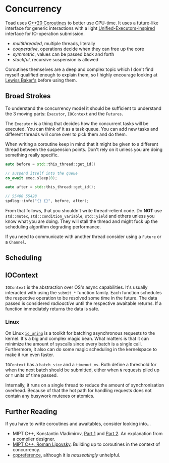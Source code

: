 # Concurrency

Toad uses [C++20 Coroutines](https://en.cppreference.com/w/cpp/language/coroutines.html) to better use CPU-time. It uses a future-like interface for generic interactions with a light [Unified-Executors-inspired](https://www.open-std.org/jtc1/sc22/wg21/docs/papers/2020/p0443r14.html) interface for IO-operation submission. 

- *multithreaded*, multiple threads, literally
- *cooperative*, operations decide when they can free up the core
- *symmetric*, values can be passed back and forth
- *stackful*, recursive suspension is allowed


Coroutines themselves are a deep and complex topic which I don't find myself qualified enough to explain them, so I highly encourage looking at [Lewiss Baker's](https://lewissbaker.github.io/2017/09/25/coroutine-theory) before using them.

## Broad Strokes

To understand the concurrency model it should be sufficient to understand the 3 moving parts: `Executor`, `IOContext` and the `Futures`.

The `Executor` is a thing that decides how the concurrent tasks will be executed. You can think of it as a task queue. You can add new tasks and different threads will come over to pick them and do them. 

When writing a coroutine keep in mind that it might be given to a different thread between the suspension points. Don't rely on it unless you are doing something really specific.

```cpp
auto before = std::this_thread::get_id()

// suspend itself into the queue
co_await exec.sleep(0);                             

auto after = std::this_thread::get_id();

// 55400 55428
spdlog::info("{} {}", before, after);
```

From that follows, that you shouldn't write thread-relient code. Do **NOT** use `std::mutex`, `std::condition_variable`, `std::yield` and others unless you know what you are doing. They will stall the thread and might fuck up the scheduling algorithm degrading performance.

If you need to communicate with another thread consider using a `Future` or a `Channel`.

## Scheduling

## IOContext

`IOContext` is the abstraction over OS's async capabilities. It's usually interacted with using the `submit_*` function family. Each function schedules the respective operation to be resolved some time in the future. The data passed is considered *radioactive* until the respective awaitable returns. If a function immediately returns the data is safe. 

### Linux

On Linux [`io_uring`](https://man7.org/linux/man-pages/man7/io_uring.7.html) is a toolkit for batching asynchronous requests to the kernel. It's a big and complex magic bean. What matters is that it can minimize the amount of syscalls since every batch is a single call. Furthermore, it also can do some magic scheduling in the kernelspace to make it run even faster.

`IOContext` has a `batch_size` and a `timeout_ms`. Both define a threshold for when the next batch should be submitted, either when `N` requests piled up or `T` units of time passed.

Internally, it runs on a single thread to reduce the amount of synchronisation overhead. Because of that the hot path for handling requests does not contain any busywork mutexes or atomics.

## Further Reading

If you have to write coroutines and awaitables, consider looking into...

- MIPT C++, Konstantin Vladimirov, [Part 1](https://www.youtube.com/watch?v=mDajl0pIUjQ) and [Part 2](https://www.youtube.com/watch?v=WZhxMwKaXmw). An explanation from a compiler designer.
- [MIPT C++, Roman Lipovsky](https://www.youtube.com/watch?v=bRthJk8pKjw). Building up to coroutines in the context of concurrency.
- [cppreference](https://en.cppreference.com/w/cpp/language/coroutines.html), although it is *nauseatingly* unhelpful.
